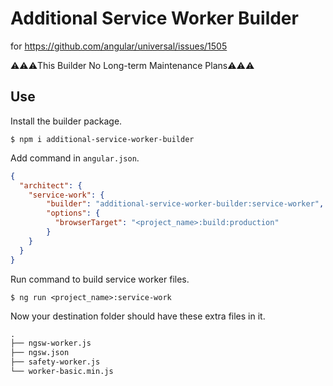 # Additional Service Worker Builder

for https://github.com/angular/universal/issues/1505

⚠️️⚠️️⚠️️This Builder No Long-term Maintenance Plans⚠️️⚠️️⚠️️

## Use

Install the builder package.

```shell script
$ npm i additional-service-worker-builder
```

Add command in `angular.json`.

```json
{
  "architect": {
    "service-work": {
        "builder": "additional-service-worker-builder:service-worker",
        "options": {
          "browserTarget": "<project_name>:build:production"
        }
    }
  }
}
```

Run command to build service worker files.

```shell script
$ ng run <project_name>:service-work
```

Now your destination folder should have these extra files in it.

```txt
.
├── ngsw-worker.js
├── ngsw.json
├── safety-worker.js
└── worker-basic.min.js
```
